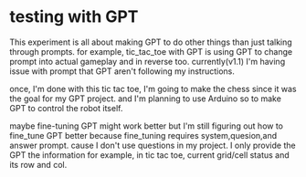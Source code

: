 # testing with GPT
This experiment is all about making GPT to do other things than just talking through prompts. for example, tic_tac_toe with GPT is using GPT to change prompt into actual gameplay and in reverse too. currently(v1.1) I'm having issue with prompt that GPT aren't following my instructions.

once, I'm done with this tic tac toe, I'm going to make the chess since it was the goal for my GPT project. and I'm planning to use Arduino so to make GPT to control the robot itself.

maybe fine-tuning GPT might work better but I'm still figuring out how to fine_tune GPT better because fine_tuning requires system,quesion,and answer prompt. cause I don't use questions in my project. I only provide the GPT the information for example, in tic tac toe, current grid/cell status and its row and col.
